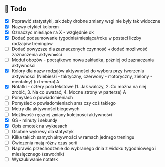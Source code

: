 ## :construction_worker: Todo

- [x] Poprawić statystyki, tak żeby drobne zmiany wagi nie były tak widoczne
- [X] Nazwy etykiet kolorem  
- [x] Oznaczyc miesiące na X  - względnie ok
- [X] Dodać podsumowanie tygodnia/miesiąca/roku w postaci liczby rodzajów treningów
- [ ] Dodać powyższe dla zaznaczonych czynność + dodać możliwość zaznaczenia aktywności
- [ ] Moduł obozów - początkowo nowa zakładka, później od zaznaczania aktywności
- [x] Kolory dla nazw rodzajów aktywności do wyboru przy tworzeniu aktywności (Niebieski - taktyczny, czerwony - motoryczny, zielony - mentalny)  (u trenera) A
- [X] Notatki - cztery pola tekstowe (1. Jak walczy, 2. Co można na niej zrobić, 3. Na co uważać, 4. Mocne strony w parterze)                     A
- [ ] Pomyśleć o powiadomieniach
- [ ] Pomyśleć o powiadomieniach sms czy coś takiego
- [ ] Metry dla aktywności biegowych
- [ ] Możliwość ręcznej zmiany kolejności aktywności
- [X] GS - minuty i sekundy
- [X] Opis emotek na wykresach
- [ ] Osobne wykresy dla statystyk
- [ ] Kilka takich samych aktywności w ramach jednego treningu
- [ ] Ćwiczenia mają różny czas serii
- [ ] Naprawic przechodzenie do wybranego dnia z widoku tygodniowego i miesięcznego (zawodnik)
- [ ] Wyszukiwanie notatek
